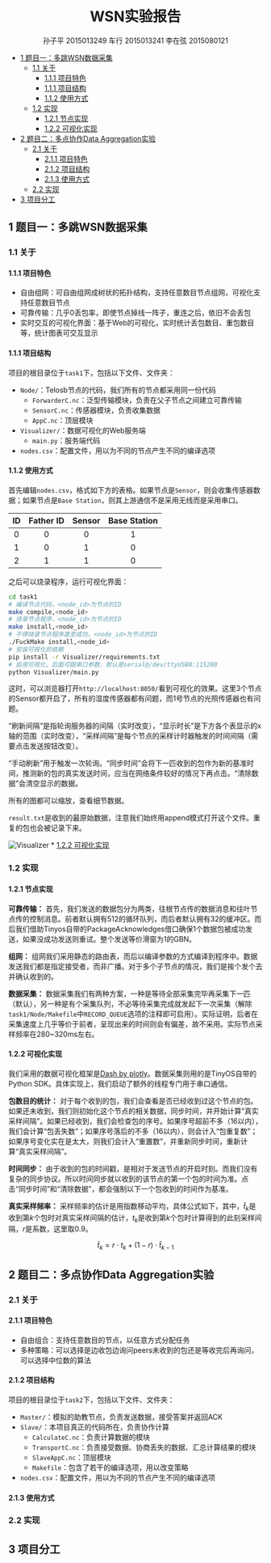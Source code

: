 <style>
@media print {    
    [data-cmd=toc] + ul {
        display: none !important;
    }
}
</style>

<h1 style="text-align:center;">WSN实验报告</h1>
<p style="text-align:center;">孙子平 2015013249 车行 2015013241 李在弦 2015080121</p>


<!-- @import "[TOC]" {cmd="toc" depthFrom=1 depthTo=4 orderedList=false} -->
<!-- code_chunk_output -->

* [1 题目一：多跳WSN数据采集](#1-题目一多跳wsn数据采集)
	* [1.1 关于](#11-关于)
		* [1.1.1 项目特色](#111-项目特色)
		* [1.1.1 项目结构](#111-项目结构)
		* [1.1.2 使用方式](#112-使用方式)
	* [1.2 实现](#12-实现)
		* [1.2.1 节点实现](#121-节点实现)
		* [1.2.2 可视化实现](#122-可视化实现)
* [2 题目二：多点协作Data Aggregation实验](#2-题目二多点协作data-aggregation实验)
	* [2.1 关于](#21-关于)
		* [2.1.1 项目特色](#211-项目特色)
		* [2.1.2 项目结构](#212-项目结构)
		* [2.1.3 使用方式](#213-使用方式)
	* [2.2 实现](#22-实现)
* [3 项目分工](#3-项目分工)

<!-- /code_chunk_output -->

## 1 题目一：多跳WSN数据采集

### 1.1 关于

#### 1.1.1 项目特色

* 自由组网：可自由组网成树状的拓扑结构，支持任意数目节点组网，可视化支持任意数目节点
* 可靠传输：几乎0丢包率，即使节点掉线一阵子，重连之后，依旧不会丢包
* 实时交互的可视化界面：基于Web的可视化，实时统计丢包数目、重包数目等，统计图表可交互显示

#### 1.1.1 项目结构

项目的根目录位于`task1`下，包括以下文件、文件夹：

* `Node/`：Telosb节点的代码，我们所有的节点都采用同一份代码
  * `ForwarderC.nc`：泛型传输模块，负责在父子节点之间建立可靠传输
  * `SensorC.nc`：传感器模块，负责收集数据
  * `AppC.nc`：顶层模块
* `Visualizer/`：数据可视化的Web服务端
  * `main.py`：服务端代码
* `nodes.csv`：配置文件，用以为不同的节点产生不同的编译选项

#### 1.1.2 使用方式

首先编辑`nodes.csv`，格式如下方的表格。如果节点是`Sensor`，则会收集传感器数据；如果节点是`Base Station`，则其上游通信不是采用无线而是采用串口。

| ID | Father ID | Sensor | Base Station |
|:---:|:----:|:----:|:---:|
| 0 | 0 | 0 | 1 |
| 1 | 0 | 1 | 0 |
| 2 | 1 | 1 | 0 |

之后可以烧录程序，运行可视化界面：

```bash
cd task1
# 编译节点代码，<node_id>为节点的ID
make compile,<node_id>
# 烧录节点程序，<node_id>为节点的ID
make install,<node_id>
# 不停烧录节点程序直至成功，<node_id>为节点的ID
./FuckMake install,<node_id>
# 安装可视化的依赖
pip install -r Visualizer/requirements.txt
# 启用可视化，后面可跟串口参数，默认是serial@/dev/ttyUSB0:115200
python Visualizer/main.py
```

这时，可以浏览器打开`http://localhost:8050/`看到可视化的效果。这里3个节点的Sensor都开启了，所有的湿度传感器都有问题，而1号节点的光照传感器也有问题。

“刷新间隔”是指轮询服务器的间隔（实时改变），“显示时长”是下方各个表显示的x轴的范围（实时改变），“采样间隔”是每个节点的采样计时器触发的时间间隔（需要点击发送按钮改变）。

“手动刷新”用于触发一次轮询。“同步时间”会将下一匹收到的包作为新的基准时间，推测新的包的真实发送时间，应当在网络条件较好的情况下再点击。“清除数据”会清空显示的数据。

所有的图都可以缩放，查看细节数据。

`result.txt`是收到的最原始数据，注意我们始终用append模式打开这个文件。重复的包也会被记录下来。

![Visualizer](https://cdn.pbrd.co/images/GZJr77e.png)		* [1.2.2 可视化实现](#122-可视化实现)


### 1.2 实现

#### 1.2.1 节点实现

**可靠传输：** 首先，我们发送的数据包分为两类，往根节点传的数据消息和往叶节点传的控制消息。前者默认拥有512的循环队列，而后者默认拥有32的缓冲区。而后我们借助Tinyos自带的PackageAcknowledges借口确保1个数据包被成功发送，如果没成功发送则重试。整个发送等价滑窗为1的GBN。

**组网：** 组网我们采用静态的路由表，而后以编译参数的方式编译到程序中。数据发送我们都是指定接受者，而非广播。对于多个子节点的情况，我们是挨个发个去并确认收到的。

**数据采集：** 数据采集我们有两种方案，一种是等待全部采集完毕再采集下一匹（默认），另一种是有个采集队列，不必等待采集完成就发起下一次采集（解除`task1/Node/Makefile`中`RECORD_QUEUE`选项的注释即可启用）。实际证明，后者在采集速度上几乎等价于前者，呈现出来的时间则会有偏差，故不采用。实际节点采样频率在280~320ms左右。

#### 1.2.2 可视化实现

我们采用的数据可视化框架是[Dash by plotly](https://plot.ly/products/dash/)。数据采集则用的是TinyOS自带的Python SDK。具体实现上，我们启动了额外的线程专门用于串口通信。

**包数目的统计：** 对于每个收到的包，我们会查看是否已经收到过这个节点的包。如果还未收到，我们则初始化这个节点的相关数据，同步时间，并开始计算“真实采样间隔”。如果已经收到，我们会检查包的序号。如果序号超前不多（16以内），我们会计算“包丢失数”；如果序号落后的不多（16以内），则会计入“包重复数”；如果序号变化实在是太大，则我们会计入“重置数”，并重新同步时间，重新计算“真实采样间隔”。

**时间同步：** 由于收到的包的时间戳，是相对于发送节点的开启时刻。而我们没有复杂的同步协议。所以时间同步就以收到的该节点的第一个包的时间为准。点击“同步时间”和“清除数据”，都会强制以下一个包收到的时间作为基准。

**真实采样频率：** 采样频率的估计是用指数移动平均，具体公式如下，其中，$\hat{t}_k$是收到第$k$个包时对真实采样间隔的估计，$t_k$是收到第$k$个包时计算得到的此刻采样间隔，$r$是系数，这里取0.9。

$$\hat{t}_k = r \cdot t_k + (1 - r) \cdot \hat{t}_{k-1}$$

## 2 题目二：多点协作Data Aggregation实验

### 2.1 关于

#### 2.1.1 项目特色

* 自由组合：支持任意数目的节点，以任意方式分配任务
* 多种策略：可以选择是边收包边询问peers未收到的包还是等收完后再询问，可以选择中位数的算法

#### 2.1.2 项目结构

项目的根目录位于`task2`下，包括以下文件、文件夹：

* `Master/`：模拟的助教节点，负责发送数据，接受答案并返回ACK
* `Slave/`：本项目真正的代码所在，负责协作计算
  * `CalculateC.nc`：负责计算数据的模块
  * `TransportC.nc`：负责接受数据、协商丢失的数据、汇总计算结果的模块
  * `SlaveAppC.nc`：顶层模块
  * `Makefile`：包含了若干的编译选项，用以改变策略
* `nodes.csv`：配置文件，用以为不同的节点产生不同的编译选项

#### 2.1.3 使用方式

### 2.2 实现

## 3 项目分工
